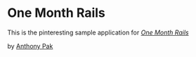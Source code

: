 # One Month Rails

This is the pinteresting sample application for 
[*One Month Rails*](http://onemonthrails.com)

by [Anthony Pak](http://anthonypak.com)